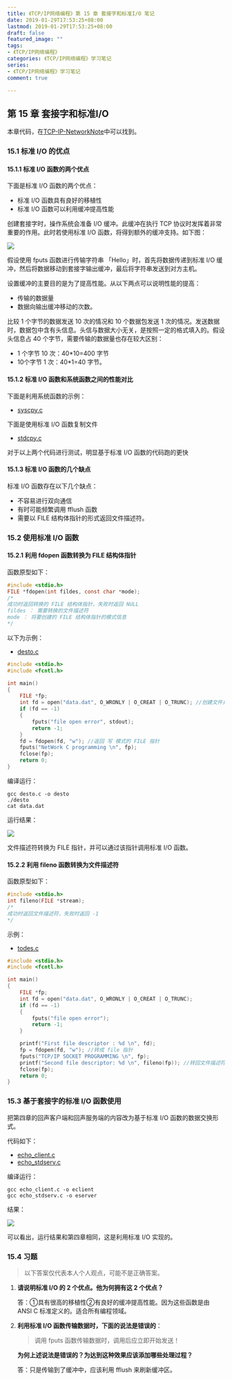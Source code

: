 ```yaml
---
title: 《TCP/IP网络编程》第 15 章 套接字和标准I/O 笔记
date: 2019-01-29T17:53:25+08:00
lastmod: 2019-01-29T17:53:25+08:00
draft: false
featured_image: ""
tags:
- 《TCP/IP网络编程》
categories: 《TCP/IP网络编程》学习笔记
series:
- 《TCP/IP网络编程》学习笔记
comment: true

---
```


## 第 15 章 套接字和标准I/O

本章代码，在[TCP-IP-NetworkNote](https://github.com/riba2534/TCP-IP-NetworkNote)中可以找到。

### 15.1 标准 I/O 的优点

#### 15.1.1 标准 I/O 函数的两个优点

下面是标准 I/O 函数的两个优点：

- 标准 I/O 函数具有良好的移植性
- 标准 I/O 函数可以利用缓冲提高性能

创建套接字时，操作系统会准备 I/O 缓冲。此缓冲在执行 TCP 协议时发挥着非常重要的作用。此时若使用标准 I/O 函数，将得到额外的缓冲支持。如下图：

![](https://i.loli.net/2019/01/29/5c500e53ad9aa.png)

假设使用 fputs 函数进行传输字符串 「Hello」时，首先将数据传递到标准 I/O 缓冲，然后将数据移动到套接字输出缓冲，最后将字符串发送到对方主机。

设置缓冲的主要目的是为了提高性能。从以下两点可以说明性能的提高：

- 传输的数据量
- 数据向输出缓冲移动的次数。

比较 1 个字节的数据发送 10 次的情况和 10 个数据包发送 1 次的情况。发送数据时，数据包中含有头信息。头信与数据大小无关，是按照一定的格式填入的。假设头信息占 40 个字节，需要传输的数据量也存在较大区别：

- 1 个字节 10 次：40*10=400 字节
- 10个字节 1 次：40*1=40 字节。

#### 15.1.2 标准 I/O 函数和系统函数之间的性能对比

下面是利用系统函数的示例：

- [syscpy.c](https://github.com/riba2534/TCP-IP-NetworkNote/blob/master/ch15/syscpy.c)

下面是使用标准 I/O 函数复制文件

- [stdcpy.c](https://github.com/riba2534/TCP-IP-NetworkNote/blob/master/ch15/stdcpy.c)

对于以上两个代码进行测试，明显基于标准 I/O 函数的代码跑的更快

#### 15.1.3 标准 I/O 函数的几个缺点

标准 I/O 函数存在以下几个缺点：

- 不容易进行双向通信
- 有时可能频繁调用 fflush 函数
- 需要以 FILE 结构体指针的形式返回文件描述符。

### 15.2 使用标准 I/O 函数

#### 15.2.1 利用 fdopen 函数转换为 FILE 结构体指针

函数原型如下：

```c
#include <stdio.h>
FILE *fdopen(int fildes, const char *mode);
/*
成功时返回转换的 FILE 结构体指针，失败时返回 NULL
fildes ： 需要转换的文件描述符
mode ： 将要创建的 FILE 结构体指针的模式信息
*/
```

以下为示例：

- [desto.c](https://github.com/riba2534/TCP-IP-NetworkNote/blob/master/ch15/desto.c)

```c
#include <stdio.h>
#include <fcntl.h>

int main()
{
    FILE *fp;
    int fd = open("data.dat", O_WRONLY | O_CREAT | O_TRUNC); //创建文件并返回文件描述符
    if (fd == -1)
    {
        fputs("file open error", stdout);
        return -1;
    }
    fd = fdopen(fd, "w"); //返回 写 模式的 FILE 指针
    fputs("NetWork C programming \n", fp);
    fclose(fp);
    return 0;
}
```

编译运行：

```
gcc desto.c -o desto
./desto
cat data.dat
```

运行结果：

![](https://i.loli.net/2019/01/29/5c5018ff07b29.png)

文件描述符转换为 FILE 指针，并可以通过该指针调用标准 I/O 函数。

#### 15.2.2 利用 fileno 函数转换为文件描述符

函数原型如下：

```c
#include <stdio.h>
int fileno(FILE *stream);
/*
成功时返回文件描述符，失败时返回 -1
*/
```

示例：

- [todes.c](https://github.com/riba2534/TCP-IP-NetworkNote/blob/master/ch15/todes.c)

```c
#include <stdio.h>
#include <fcntl.h>

int main()
{
    FILE *fp;
    int fd = open("data.dat", O_WRONLY | O_CREAT | O_TRUNC);
    if (fd == -1)
    {
        fputs("file open error");
        return -1;
    }

    printf("First file descriptor : %d \n", fd);
    fp = fdopen(fd, "w"); //转成 file 指针
    fputs("TCP/IP SOCKET PROGRAMMING \n", fp);
    printf("Second file descriptor: %d \n", fileno(fp)); //转回文件描述符
    fclose(fp);
    return 0;
}
```

### 15.3 基于套接字的标准 I/O 函数使用

把第四章的回声客户端和回声服务端的内容改为基于标准 I/O 函数的数据交换形式。

代码如下：

- [echo_client.c](https://github.com/riba2534/TCP-IP-NetworkNote/blob/master/ch15/echo_client.c)
- [echo_stdserv.c](https://github.com/riba2534/TCP-IP-NetworkNote/blob/master/ch15/echo_stdserv.c)

编译运行：

```shell
gcc echo_client.c -o eclient
gcc echo_stdserv.c -o eserver
```

结果：

![](https://i.loli.net/2019/01/29/5c502001581bc.png)

可以看出，运行结果和第四章相同，这是利用标准 I/O 实现的。

### 15.4 习题

> 以下答案仅代表本人个人观点，可能不是正确答案。

1. **请说明标准 I/O 的 2 个优点。他为何拥有这 2 个优点？**

   答：①具有很高的移植性②有良好的缓冲提高性能。因为这些函数是由 ANSI C 标准定义的。适合所有编程领域。

2. **利用标准 I/O 函数传输数据时，下面的说法是错误的**：

   > 调用 fputs 函数传输数据时，调用后应立即开始发送！

   **为何上述说法是错误的？为达到这种效果应该添加哪些处理过程？**

   答：只是传输到了缓冲中，应该利用 fflush 来刷新缓冲区。
